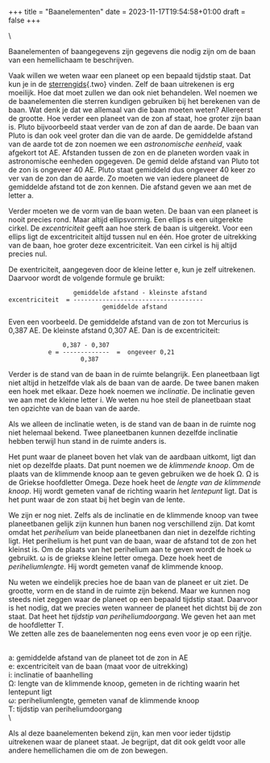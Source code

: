 +++
title = "Baanelementen"
date = 2023-11-17T19:54:58+01:00
draft = false
+++

\

Baanelementen of baangegevens zijn gegevens die nodig zijn om de baan
van een hemellichaam te beschrijven.

Vaak willen we weten waar een planeet op een bepaald tijdstip staat. Dat
kun je in de [sterrengids](koepel.html){.two} vinden. Zelf de baan
uitrekenen is erg moeilijk. Hoe dat moet zullen we dan ook niet
behandelen. Wel noemen we de baanelementen die sterren kundigen
gebruiken bij het berekenen van de baan. Wat denk je dat we allemaal van
die baan moeten weten? Allereerst de grootte. Hoe verder een planeet van
de zon af staat, hoe groter zijn baan is. Pluto bijvoorbeeld staat
verder van de zon af dan de aarde. De baan van Pluto is dan ook veel
groter dan die van de aarde. De gemiddelde afstand van de aarde tot de
zon noemen we een *astronomische eenheid*, vaak afgekort tot AE.
Afstanden tussen de zon en de planeten worden vaak in astronomische
eenheden opgegeven. De gemid delde afstand van Pluto tot de zon is
ongeveer 40 AE. Pluto staat gemiddeld dus ongeveer 40 keer zo ver van de
zon dan de aarde. Zo moeten we van iedere planeet de gemiddelde afstand
tot de zon kennen. Die afstand geven we aan met de letter a.

Verder moeten we de vorm van de baan weten. De baan van een planeet is
nooit precies rond. Maar altijd ellipsvormig. Een ellips is een
uitgerekte cirkel. De *excentriciteit* geeft aan hoe sterk de baan is
uitgerekt. Voor een ellips ligt de excentriciteit altijd tussen nul en
één. Hoe groter de uitrekking van de baan, hoe groter deze
excentriciteit. Van een cirkel is hij altijd precies nul.

De exentriciteit, aangegeven door de kleine letter e, kun je zelf
uitrekenen. Daarvoor wordt de volgende formule ge bruikt:

                      gemiddelde afstand - kleinste afstand 
    excentriciteit  = ------------------------------------
                              gemiddelde afstand
     

Even een voorbeeld. De gemiddelde afstand van de zon tot Mercurius is
0,387 AE. De kleinste afstand 0,307 AE. Dan is de excentriciteit:

                   0,387 - 0,307 
               e = -------------  =  ongeveer 0,21 
                        0,387
     

Verder is de stand van de baan in de ruimte belangrijk. Een planeetbaan
ligt niet altijd in hetzelfde vlak als de baan van de aarde. De twee
banen maken een hoek met elkaar. Deze hoek noemen we *inclinatie*. De
inclinatie geven we aan met de kleine letter i. We weten nu hoe steil de
planeetbaan staat ten opzichte van de baan van de aarde.

Als we alleen de inclinatie weten, is de stand van de baan in de ruimte
nog niet helemaal bekend. Twee planeetbanen kunnen dezelfde inclinatie
hebben terwijl hun stand in de ruimte anders is.

Het punt waar de planeet boven het vlak van de aardbaan uitkomt, ligt
dan niet op dezelfde plaats. Dat punt noemen we de *klimmende knoop*. Om
de plaats van de klimmende knoop aan te geven gebruiken we de hoek Ω. Ω
is de Griekse hoofdletter Omega. Deze hoek heet de *lengte van de
klimmende knoop*. Hij wordt gemeten vanaf de richting waarin het
*lentepunt* ligt. Dat is het punt waar de zon staat bij het begin van de
lente.

We zijn er nog niet. Zelfs als de inclinatie en de klimmende knoop van
twee planeetbanen gelijk zijn kunnen hun banen nog verschillend zijn.
Dat komt omdat het *perihelium* van beide planeetbanen dan niet in
dezelfde richting ligt. Het perihelium is het punt van de baan, waar de
afstand tot de zon het kleinst is. Om de plaats van het perihelium aan
te geven wordt de hoek ω gebruikt. ω is de griekse kleine letter omega.
Deze hoek heet de *periheliumlengte*. Hij wordt gemeten vanaf de
klimmende knoop.

Nu weten we eindelijk precies hoe de baan van de planeet er uit ziet. De
grootte, vorm en de stand in de ruimte zijn bekend. Maar we kunnen nog
steeds niet zeggen waar de planeet op een bepaald tijdstip staat.
Daarvoor is het nodig, dat we precies weten wanneer de planeet het
dichtst bij de zon staat. Dat heet het *tijdstip van
periheliumdoorgang*. We geven het aan met de hoofdletter T.\
We zetten alle zes de baanelementen nog eens even voor je op een rijtje.

\
a: gemiddelde afstand van de planeet tot de zon in AE\
e: excentriciteit van de baan (maat voor de uitrekking)\
i: inclinatie of baanhelling\
Ω: lengte van de klimmende knoop, gemeten in de richting waarin het
lentepunt ligt\
ω: periheliumlengte, gemeten vanaf de klimmende knoop\
T: tijdstip van periheliumdoorgang\
\

Als al deze baanelementen bekend zijn, kan men voor ieder tijdstip
uitrekenen waar de planeet staat. Je begrijpt, dat dit ook geldt voor
alle andere hemellichamen die om de zon bewegen.
